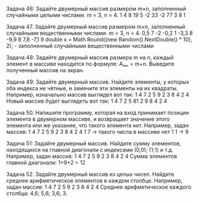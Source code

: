  Задача 46: Задайте двумерный массив размером m×n, заполненный 
 случайными целыми числами.
 m = 3, n = 4.
 1 4 8 19
 5 -2 33 -2
 77 3 8 1

 Задача 47. Задайте двумерный массив размером m×n, заполненный случайными вещественными числами.
 m = 3, n = 4.
 0,5 7 -2 -0,2
 1 -3,3 8 -9,9
 8 7,8 -7,1 9
 double x = Math.Round((new Random().NextDouble() * 10), 2); - заполненный случайными вещественными числами 

 Задача 48: Задайте двумерный массив размера m на n, каждый элемент в массиве находится по формуле: Aₘₙ = m+n. Выведите полученный массив на экран.

 Задача 49: Задайте двумерный массив. Найдите элементы, у которых оба индекса не чётные, и замените эти элементы на их квадраты.
 Например, изначально массив
  выглядел вот так:
 1 4 7 2
 5 9 2 3
 8 4 2 4
 Новый массив будет выглядеть 
 вот так:
 1 4 7 2
 5 81 2 9
 8 4 2 4

 Задача 50. Напишите программу, которая на вход принимает позиции элемента 
в двумерном массиве, и возвращает значение этого элемента или же указание, что такого элемента нет.
 Например, задан массив:
 1 4 7 2
 5 9 2 3
 8 4 2 4
 1 7 -> такого числа в массиве нет
 1 1 -> 9

 Задача 51: Задайте двумерный массив. Найдите сумму элементов, находящихся на главной диагонали с индексами (0,0); (1;1) и т.д.
 Например, задан массив:
 1 4 7 2
 5 9 2 3
 8 4 2 4
 Сумма элементов главной диагонали: 1+9+2 = 12

 Задача 52. Задайте двумерный массив из целых чисел. Найдите среднее арифметическое элементов в каждом столбце.
 Например, задан массив:
 1 4 7 2
 5 9 2 3
 8 4 2 4
 Среднее арифметическое каждого столбца: 4,6; 5,6; 3,6; 3.